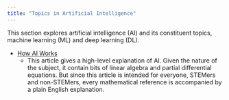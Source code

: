```yaml
---
title: "Topics in Artificial Intelligence"
---
```


This section explores artificial intelligence (AI) and its constituent topics, machine learning (ML) and deep learning (DL).

- [How AI Works](HowAIWorks.md)
  - This article gives a high-level explanation of AI. Given the nature of the subject, it contain bits of linear algebra and partial differential equations. But since this article is intended for everyone, STEMers and non-STEMers, every mathematical reference is accompanied by a plain English explanation.
